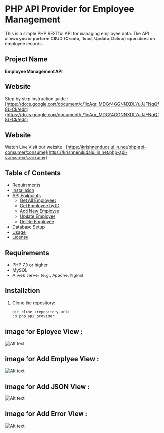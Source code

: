 # PHP API Provider for Employee Management

This is a simple PHP RESTful API for managing employee data. The API allows you to perform CRUD (Create, Read, Update, Delete) operations on employee records.

## Project Name
**Employee Management API**

## Website
Step by step instruction guide : [https://docs.google.com/document/d/1icAqr_MDGY4GGNNXDLVuJJFNqQf8L-Ck/edit](https://docs.google.com/document/d/1icAqr_MDGY4GGNNXDLVuJJFNqQf8L-Ck/edit)

## Website
Watch Live Visit our website : [https://krishnendudalui.in.net/php-api-consumer/consume](https://krishnendudalui.in.net/php-api-consumer/consume)

## Table of Contents
- [Requirements](#requirements)
- [Installation](#installation)
- [API Endpoints](#api-endpoints)
  - [Get All Employees](#get-all-employees)
  - [Get Employee by ID](#get-employee-by-id)
  - [Add New Employee](#add-new-employee)
  - [Update Employee](#update-employee)
  - [Delete Employee](#delete-employee)
- [Database Setup](#database-setup)
- [Usage](#usage)
- [License](#license)

## Requirements
- PHP 7.0 or higher
- MySQL
- A web server (e.g., Apache, Nginx)

## Installation
1. Clone the repository:
   ```bash
   git clone <repository-url>
   cd php_api_provider
   

## image for Eployee View :
![Alt text](image/image_1.png)

## image for Add Emplyee View :
![Alt text](image/image_3.png)


## image for Add JSON View :
![Alt text](image/image_2.png)

## image for Add Error View :
![Alt text](image/image.png)